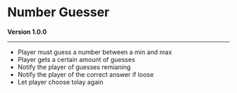 # Number Guesser

**Version 1.0.0**

---

- Player must guess a number between a min and max
- Player gets a certain amount of guesses
- Notify the player of guesses remianing
- Notify the player of the correct answer if loose
- Let player choose tolay again


